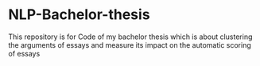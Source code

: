 # NLP-Bachelor-thesis
This repository is for Code of my bachelor thesis which is about clustering the arguments of essays and measure its impact on the automatic scoring of essays

